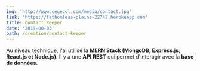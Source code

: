 ```yaml
---
img: 'http://www.cegecol.com/media/contact.jpg'
link: 'https://fathomless-plains-22742.herokuapp.com'
title: Contact Keeper
date: '2019-08-03'
path: /creation/contact-keeper
---
```

Au niveau technique, j'ai utilisé la **MERN Stack (MongoDB, Express.js, React.js et Node.js)**. Il y a une **API REST** qui permet d'interagir avec la **base de données**.
